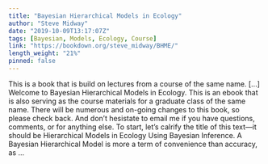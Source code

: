 ```yaml
---
title: "Bayesian Hierarchical Models in Ecology"
author: "Steve Midway"
date: "2019-10-09T13:17:07Z"
tags: [Bayesian, Models, Ecology, Course]
link: "https://bookdown.org/steve_midway/BHME/"
length_weight: "21%"
pinned: false
---
```


This is a book that is build on lectures from a course of the same name. [...] Welcome to Bayesian Hierarchical Models in Ecology. This is an ebook that is also serving as the course materials for a graduate class of the same name. There will be numerous and on-going changes to this book, so please check back. And don’t hesistate to email me if you have questions, comments, or for anything else. To start, let’s calrify the title of this text—it should be Hierarchical Models in Ecology Using Bayesian Inference. A Bayesian Hierarchical Model is more a term of convenience than accuracy, as ...
